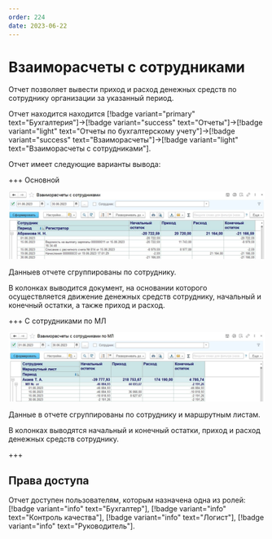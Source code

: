 ```yaml
---
order: 224
date: 2023-06-22
---
```

# Взаиморасчеты с сотрудниками

Отчет позволяет вывести приход и расход денежных средств по сотруднику организации за указанный период.

Отчет находится находится [!badge variant="primary" text="Бухгалтерия"]->[!badge variant="success" text="Отчеты"]->[!badge variant="light" text="Отчеты по бухгалтерскому учету"]->[!badge variant="success" text="Взаиморасчеты"]->[!badge variant="light" text="Взаиморасчеты с сотрудниками"].

Отчет имеет следующие варианты вывода:

+++ Основной

![](/images/Отчет_взаиморасчеты_с_сотрудниками.jpg)

Данныев отчете сгруппированы по сотруднику.

В колонках выводится документ, на основании которого осуществляется движение денежных средств сотруднику, начальный и конечный остатки, а также приход и расход.

+++ С сотрудниками по МЛ

![](/images/Отчет_взаиморасчеты_с_сотрудниками_мл.jpg)

Данные в отчете сгруппированы по сотруднику и маршрутным листам. 

В колонках выводятся начальный и конечный остатки, приход и расход денежных средств сотруднику.

+++

## Права доступа

Отчет доступен пользователям, которым назначена одна из ролей: [!badge variant="info" text="Бухгалтер"], [!badge variant="info" text="Контроль качества"], [!badge variant="info" text="Логист"], [!badge variant="info" text="Руководитель"].
